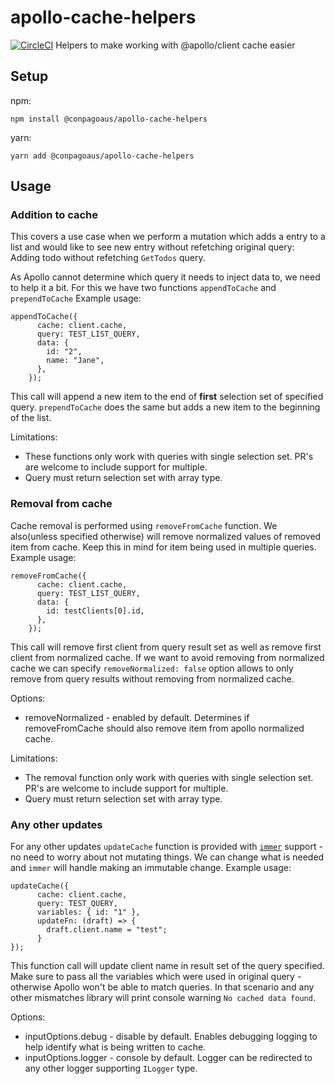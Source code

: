 # apollo-cache-helpers

[![CircleCI](https://dl.circleci.com/status-badge/img/gh/conpagoaus/apollo-cache-helpers/tree/main.svg?style=svg)](https://dl.circleci.com/status-badge/redirect/gh/conpagoaus/apollo-cache-helpers/tree/main)
Helpers to make working with @apollo/client cache easier

## Setup

npm:

```
npm install @conpagoaus/apollo-cache-helpers
```

yarn:

```
yarn add @conpagoaus/apollo-cache-helpers
```

## Usage

### Addition to cache

This covers a use case when we perform a mutation which adds a entry to a list and would like to see new entry without refetching original query:
Adding todo without refetching `GetTodos` query.

As Apollo cannot determine which query it needs to inject data to, we need to help it a bit.
For this we have two functions `appendToCache` and `prependToCache`
Example usage:

```
appendToCache({
      cache: client.cache,
      query: TEST_LIST_QUERY,
      data: {
        id: "2",
        name: "Jane",
      },
    });
```

This call will append a new item to the end of **first** selection set of specified query.
`prependToCache` does the same but adds a new item to the beginning of the list.

Limitations:

- These functions only work with queries with single selection set. PR's are welcome to include support for multiple.
- Query must return selection set with array type.

### Removal from cache

Cache removal is performed using `removeFromCache` function. We also(unless specified otherwise) will remove normalized values of removed item from cache.
Keep this in mind for item being used in multiple queries.
Example usage:

```
removeFromCache({
      cache: client.cache,
      query: TEST_LIST_QUERY,
      data: {
        id: testClients[0].id,
      },
    });
```

This call will remove first client from query result set as well as remove first client from normalized cache. If we want to avoid removing from normalized cache we can specify
`removeNormalized: false` option allows to only remove from query results without removing from normalized cache.

Options:

- removeNormalized - enabled by default. Determines if removeFromCache should also remove item from apollo normalized cache.

Limitations:

- The removal function only work with queries with single selection set. PR's are welcome to include support for multiple.
- Query must return selection set with array type.

### Any other updates

For any other updates `updateCache` function is provided with [`immer`](https://immerjs.github.io/immer/) support - no need to worry about not mutating things.
We can change what is needed and `immer` will handle making an immutable change.
Example usage:

```
updateCache({
      cache: client.cache,
      query: TEST_QUERY,
      variables: { id: "1" },
      updateFn: (draft) => {
        draft.client.name = "test";
      }
});
```

This function call will update client name in result set of the query specified.
Make sure to pass all the variables which were used in original query - otherwise Apollo won't be able to match queries.
In that scenario and any other mismatches library will print console warning `No cached data found`.

Options:

- inputOptions.debug - disable by default. Enables debugging logging to help identify what is being written to cache.
- inputOptions.logger - console by default. Logger can be redirected to any other logger supporting `ILogger` type.
